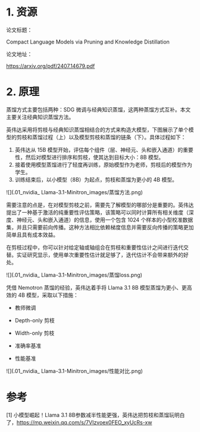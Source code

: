 # 1. 资源
论文标题：

Compact Language Models via Pruning and Knowledge Distillation

论文地址：

https://arxiv.org/pdf/2407.14679.pdf

# 2. 原理

蒸馏方式主要包括两种：SDG 微调与经典知识蒸馏，这两种蒸馏方式互补。本文主要关注经典知识蒸馏方法。

英伟达采用将剪枝与经典知识蒸馏相结合的方式来构造大模型，下图展示了单个模型的剪枝和蒸馏过程（上）以及模型剪枝和蒸馏的链条（下）。具体过程如下：

1. 英伟达从 15B 模型开始，评估每个组件（层、神经元、头和嵌入通道）的重要性，然后对模型进行排序和剪枝，使其达到目标大小：8B 模型。
2. 接着使用模型蒸馏进行了轻度再训练，原始模型作为老师，剪枝后的模型作为学生。
3. 训练结束后，以小模型（8B）为起点，剪枝和蒸馏为更小的 4B 模型。

![](.01_nvidia_ Llama-3.1-Minitron_images/蒸馏方法.png)

需要注意的点是，在对模型剪枝之前，需要先了解模型的哪部分是重要的。英伟达提出了一种基于激活的纯重要性评估策略，该策略可以同时计算所有相关维度（深度、神经元、头和嵌入通道）的信息，使用一个包含 1024 个样本的小型校准数据集，并且只需要前向传播。这种方法相比依赖梯度信息并需要反向传播的策略更加简单且具有成本效益。 

在剪枝过程中，你可以针对给定轴或轴组合在剪枝和重要性估计之间进行迭代交替。实证研究显示，使用单次重要性估计就足够了，迭代估计不会带来额外的好处。

![](.01_nvidia_ Llama-3.1-Minitron_images/蒸馏loss.png)

凭借 Nemotron 蒸馏的经验，英伟达着手将 Llama 3.1 8B 模型蒸馏为更小、更高效的 4B 模型，采取以下措施：

- 教师微调

- Depth-only 剪枝

- Width-only 剪枝

- 准确率基准

- 性能基准

![](.01_nvidia_ Llama-3.1-Minitron_images/性能对比.png)

# 参考

[1] 小模型崛起！Llama 3.1 8B参数减半性能更强，英伟达把剪枝和蒸馏玩明白了，https://mp.weixin.qq.com/s/7VIzvoex0FEO_xyUcRs-xw
